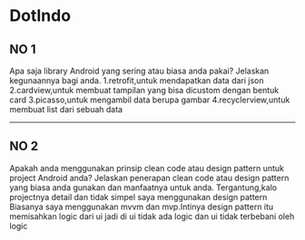 # DotIndo

## NO 1
 Apa saja library Android yang sering atau biasa anda pakai? Jelaskan kegunaannya bagi
anda.
1.retrofit,untuk mendapatkan data dari json
2.cardview,untuk membuat tampilan yang bisa dicustom dengan bentuk card
3.picasso,untuk mengambil data berupa gambar
4.recyclerview,untuk membuat list dari sebuah data 

---

## NO 2
Apakah anda menggunakan prinsip clean code atau design pattern untuk project
Android anda? Jelaskan penerapan clean code atau design pattern yang biasa anda
gunakan dan manfaatnya untuk anda.
Tergantung,kalo projectnya detail dan tidak simpel saya menggunakan design pattern
Biasanya saya menggunakan mvvm dan mvp.Intinya design pattern itu memisahkan logic dari ui
jadi di ui tidak ada logic dan ui tidak terbebani oleh logic
